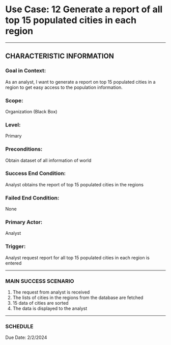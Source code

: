 # Use Case: 12 	Generate a report of all top 15 populated cities in each region

----------------------
## CHARACTERISTIC INFORMATION
### Goal in Context: 
As an analyst, I want to generate a report on top 15 populated cities in a region to get easy access to the population information.
### Scope: 
Organization (Black Box)
### Level: 
Primary
### Preconditions: 
Obtain dataset of all information of world
### Success End Condition: 
Analyst obtains the report of top 15 populated cities in the regions
### Failed End Condition: 
None
### Primary Actor: 
Analyst
### Trigger: 
Analyst request report for all top 15 populated cities in each region is entered

----------------------
### MAIN SUCCESS SCENARIO
1.	The request from analyst is received
2.	The lists of cities in the regions from the database are fetched
3.	15 data of cities are sorted
4.	The data is displayed to the analyst
----------------------
### SCHEDULE
Due Date: 2/2/2024
